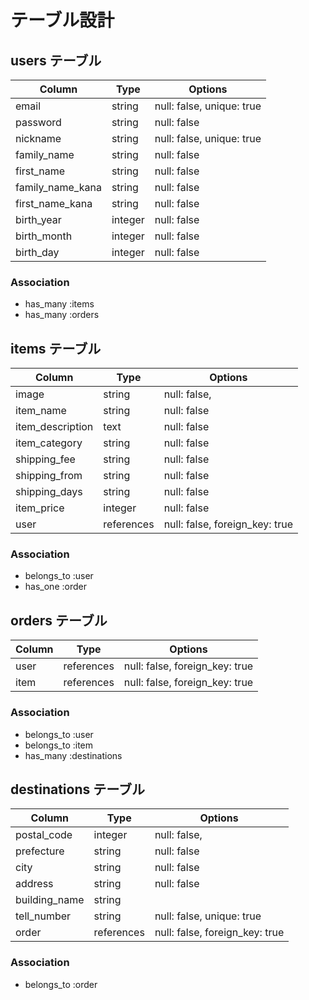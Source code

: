 # テーブル設計

## users テーブル

| Column           | Type    | Options                   |
| ---------------- | --------| ------------------------- |
| email            | string  | null: false, unique: true |
| password         | string  | null: false               |
| nickname         | string  | null: false, unique: true |
| family_name      | string  | null: false               |
| first_name       | string  | null: false               |
| family_name_kana | string  | null: false               |
| first_name_kana  | string  | null: false               |
| birth_year       | integer | null: false               |
| birth_month      | integer | null: false               |
| birth_day        | integer | null: false               |


### Association

- has_many :items
- has_many :orders

## items テーブル

| Column           | Type       | Options                        |
| ---------------- | -----------| ------------------------------ |
| image            | string     | null: false,                   |
| item_name        | string     | null: false                    |
| item_description | text       | null: false                    |
| item_category    | string     | null: false                    |
| shipping_fee     | string     | null: false                    |
| shipping_from    | string     | null: false                    |
| shipping_days    | string     | null: false                    |
| item_price       | integer    | null: false                    |
| user             | references | null: false, foreign_key: true |


### Association

- belongs_to :user
- has_one :order


## orders テーブル

| Column    | Type       | Options                        |
| --------- | ---------- | ------------------------------ |
| user      | references | null: false, foreign_key: true |
| item      | references | null: false, foreign_key: true |

### Association

- belongs_to :user
- belongs_to :item
- has_many :destinations


## destinations テーブル

| Column           | Type       | Options                        |
| ---------------- | -----------| -------------------------------|
| postal_code      | integer    | null: false,                   |
| prefecture       | string     | null: false                    |
| city             | string     | null: false                    |
| address          | string     | null: false                    |
| building_name    | string     |                                |
| tell_number      | string     | null: false, unique: true      |
| order            | references | null: false, foreign_key: true |

### Association

- belongs_to :order

